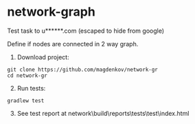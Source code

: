# network-graph

Test task to u******.com (escaped to hide from google)

Define if nodes are connected in 2 way graph.

1) Download project:

```shell
git clone https://github.com/magdenkov/network-gr
cd network-gr
```

2) Run tests:

```shell
gradlew test
```

3) See test report at
network\build\reports\tests\test\index.html

